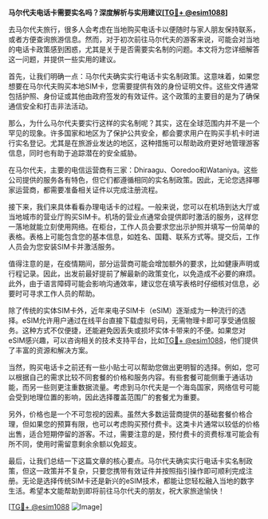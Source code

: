 **马尔代夫电话卡需要实名吗？深度解析与实用建议[[TG💪+ @esim1088](https://t.me/s/esim1088)]**

去马尔代夫旅行，很多人会考虑在当地购买电话卡以便随时与家人朋友保持联系，或者方便查询旅游信息。然而，对于初次前往马尔代夫的游客来说，可能会对当地的电话卡政策感到困惑，尤其是关于是否需要实名制的问题。本文将为您详细解答这一问题，并提供一些实用的建议。

首先，让我们明确一点：马尔代夫确实实行电话卡实名制政策。这意味着，如果您想要在马尔代夫购买本地SIM卡，您需要提供有效的身份证明文件。这些文件通常包括护照、身份证或其他由政府签发的有效证件。这个政策的主要目的是为了确保通信安全和打击非法活动。

那么，为什么马尔代夫要实行这样的实名制呢？其实，这在全球范围内并不是一个罕见的现象。许多国家和地区为了保护公共安全，都会要求用户在购买手机卡时进行实名登记。尤其是在旅游业发达的地区，这种措施可以帮助政府更好地管理游客信息，同时也有助于追踪潜在的安全威胁。

在马尔代夫，主要的电信运营商有三家：Dhiraagu、Ooredoo和Wataniya。这些公司提供的服务各有特色，但它们都遵循相同的实名制政策。因此，无论您选择哪家运营商，都需要准备相关证件以完成注册流程。

接下来，我们来具体看看办理电话卡的过程。一般来说，您可以在机场到达大厅或当地城市的营业厅购买SIM卡。机场的营业点通常会提供即时激活的服务，这样您一落地就能立刻使用网络。在柜台，工作人员会要求您出示护照并填写一份简单的表格。表格上可能包含您的基本信息，如姓名、国籍、联系方式等。提交后，工作人员会为您安装SIM卡并激活服务。

值得注意的是，在疫情期间，部分运营商可能会增加额外的要求，比如健康声明或行程记录。因此，出发前最好提前了解最新的政策变化，以免造成不必要的麻烦。此外，由于语言障碍可能会影响沟通效率，建议您在填写表格时仔细核对信息，必要时可寻求工作人员的帮助。

除了传统的实体SIM卡外，近年来电子SIM卡（eSIM）逐渐成为一种流行的选择。eSIM允许用户通过在线平台直接下载虚拟号码，无需物理卡即可享受通信服务。这种方式不仅便捷，还能避免因丢失或损坏实体卡带来的不便。如果您对eSIM感兴趣，可以咨询相关的技术支持平台，比如[TG💪+ @esim1088](https://t.me/s/esim1088)，他们提供了丰富的资源和解决方案。

当然，购买电话卡之前还有一些小贴士可以帮助您做出更明智的选择。例如，您可以根据自己的需求比较不同套餐的价格和服务内容。有些套餐可能侧重于通话功能，而另一些则更注重数据流量。考虑到马尔代夫是一个海岛国家，网络信号可能会受到地理位置的影响，因此选择覆盖范围广的套餐尤为重要。

另外，价格也是一个不可忽视的因素。虽然大多数运营商提供的基础套餐价格合理，但如果您的预算有限，也可以考虑购买预付费卡。这类卡片通常以较低的价格出售，适合短期停留的游客。不过，需要注意的是，预付费卡的资费标准可能会有所不同，使用时需留意剩余余额以免超支。

最后，让我们总结一下这篇文章的核心要点。马尔代夫确实实行电话卡实名制政策，但这一政策并不复杂，只要您携带有效证件并按照指引操作即可顺利完成注册。无论是选择传统SIM卡还是新兴的eSIM技术，都能让您轻松融入当地的数字生活。希望本文能帮助到即将前往马尔代夫的朋友，祝大家旅途愉快！

[[TG💪+ @esim1088](https://t.me/s/esim1088) ![Image](https://i.postimg.cc/4NQfJmqS/Snipaste-2025-05-13-00-14-12.png)]